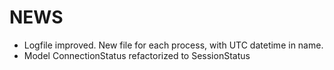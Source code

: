 # NEWS

- Logfile improved. New file for each process, with UTC datetime in name.
- Model ConnectionStatus refactorized to SessionStatus
